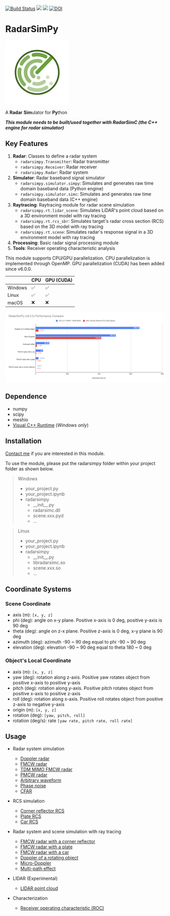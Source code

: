 [![Build Status](https://dev.azure.com/rookiepeng/radarsimc/_apis/build/status/rookiepeng.radarsimc?branchName=master)](https://dev.azure.com/rookiepeng/radarsimc/_build/latest?definitionId=3&branchName=master)
<a href="#" target="_blank" rel="nofollow"><img src="https://img.shields.io/badge/Python-3.7%7C3.8%7C3.9-blue?style=flat&logo=python" height="20" ></a>
<a href="https://rookiepeng.github.io/radarsimpy/" target="_blank" rel="nofollow"><img src="https://img.shields.io/badge/Documentation-latest-brightgree?style=flat&logo=read-the-docs" height="20" ></a>
[![DOI](https://zenodo.org/badge/282958664.svg)](https://zenodo.org/badge/latestdoi/282958664)

# RadarSimPy

<img src="./assets/radarsimpy.svg" alt="logo" width="200"/>

A **Radar** **Sim**ulator for **Py**thon

***This module needs to be built/used together with RadarSimC (the C++ engine for radar simulator)***

## Key Features

1. **Radar**: Classes to define a radar system
   - `radarsimpy.Transmitter`: Radar transmitter
   - `radarsimpy.Receiver`: Radar receiver
   - `radarsimpy.Radar`: Radar system
2. **Simulator**: Radar baseband signal simulator
   - `radarsimpy.simulator.simpy`: Simulates and generates raw time domain baseband data (Python engine)
   - `radarsimpy.simulator.simc`: Simulates and generates raw time domain baseband data (C++ engine)
3. **Raytracing**: Raytracing module for radar scene simulation
   - `radarsimpy.rt.lidar_scene`: Simulates LiDAR's point cloud based on a 3D environment model with ray tracing
   - `radarsimpy.rt.rcs_sbr`: Simulates target's radar cross section (RCS) based on the 3D model with ray tracing
   - `radarsimpy.rt.scene`: Simulates radar's response signal in a 3D environment model with ray tracing
4. **Processing**: Basic radar signal processing module
5. **Tools**: Receiver operating characteristic analysis

This module supports CPU/GPU parallelization.
CPU parallelization is implemented through OpenMP.
GPU parallelization (CUDA) has been added since v6.0.0.

|         | CPU | GPU (CUDA) |
|---------|-----|------------|
| Windows | ✅  | ✅         |
| Linux   | ✅  | ✅         |
| macOS   | ❌   | ❌          |

![performance](./assets/performance.png)

## Dependence

- numpy
- scipy
- meshio
- [Visual C++ Runtime](https://aka.ms/vs/16/release/vc_redist.x64.exe/) (*Windows only*)

## Installation

[Contact me](https://zpeng.me/#contact) if you are interested in this module.

To use the module, please put the radarsimpy folder within your project folder as shown below.

> Windows
>
> - your_project.py
> - your_project.ipynb
> - radarsimpy
>   - \_\_init__.py
>   - radarsimc.dll
>   - scene.xxx.pyd
>   - ...
>

> Linux
>
> - your_project.py
> - your_project.ipynb
> - radarsimpy
>   - \_\_init__.py
>   - libradarsimc.so
>   - scene.xxx.so
>   - ...
>

## Coordinate Systems

### Scene Coordinate

- axis (m): `[x, y, z]`
- phi (deg): angle on x-y plane. Positive x-axis is 0 deg, positive y-axis is 90 deg
- theta (deg): angle on z-x plane. Positive z-axis is 0 deg, x-y plane is 90 deg
- azimuth (deg): azimuth -90 ~ 90 deg equal to phi -90 ~ 90 deg
- elevation (deg): elevation -90 ~ 90 deg equal to theta 180 ~ 0 deg

### Object's Local Coordinate

- axis (m): `[x, y, z]`
- yaw (deg): rotation along z-axis. Positive yaw rotates object from positive x-axis to positive y-axis
- pitch (deg): rotation along y-axis. Positive pitch rotates object from positive x-axis to positive z-axis
- roll (deg): rotation along x-axis. Positive roll rotates object from positive z-axis to negative y-axis
- origin (m): `[x, y, z]`
- rotation (deg): `[yaw, pitch, roll]`
- rotation (deg/s): rate `[yaw rate, pitch rate, roll rate]`

## Usage

- Radar system simulation
  - [Doppler radar](https://zpeng.me/index.php/2019/05/16/doppler-radar/)
  - [FMCW radar](https://zpeng.me/index.php/2018/10/11/fmcw-radar/)
  - [TDM MIMO FMCW radar](https://zpeng.me/index.php/2019/04/07/tdm-mimo-fmcw-radar/)
  - [PMCW radar](https://zpeng.me/index.php/2019/05/24/pmcw-radar/)
  - [Arbitrary waveform](https://zpeng.me/index.php/2021/05/10/arbitrary-waveform/)
  - [Phase noise](https://zpeng.me/index.php/2021/01/13/phase-noise/)
  - [CFAR](https://zpeng.me/index.php/2021/01/10/cfar/)
  
- RCS simulation
  - [Corner reflector RCS](https://zpeng.me/index.php/2021/05/10/corner-reflector-rcs/)
  - [Plate RCS](https://zpeng.me/index.php/2021/05/10/plate-rcs/)
  - [Car RCS](https://zpeng.me/index.php/2021/05/10/car-rcs/)

- Radar system and scene simulation with ray tracing
  - [FMCW radar with a corner reflector](https://zpeng.me/index.php/2021/05/10/fmcw-radar-with-a-corner-reflector/)
  - [FMCW radar with a plate](https://zpeng.me/index.php/2021/05/10/fmcw-radar-with-a-plate/)
  - [FMCW radar with a car](https://zpeng.me/index.php/2021/05/10/fmcw-radar-with-a-car/)
  - [Doppler of a rotating object](https://zpeng.me/index.php/2021/05/10/doppler-of-a-rotating-object/)
  - [Micro-Doppler](https://zpeng.me/index.php/2021/05/10/micro-doppler/)
  - [Multi-path effect](https://zpeng.me/index.php/2021/05/10/multi-path-effect/)

- LIDAR (Experimental)
  - [LIDAR point cloud](https://zpeng.me/index.php/2020/02/05/lidar-point-cloud/)

- Characterization
  - [Receiver operating characteristic (ROC)](https://zpeng.me/index.php/2019/10/06/receiver-operating-characteristic/)
